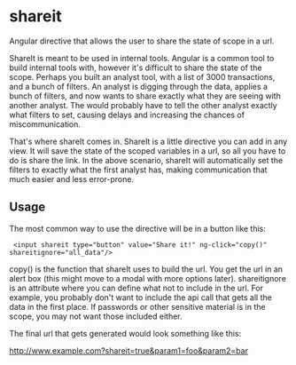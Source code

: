# shareit
Angular directive that allows the user to share the state of scope in a url.

ShareIt is meant to be used in internal tools. Angular is a common tool to build internal tools with, however it's difficult to share the state of the scope. Perhaps you built an analyst tool, with a list of 3000 transactions, and a bunch of filters. An analyst is digging through the data, applies a bunch of filters, and now wants to share exactly what they are seeing with another analyst. The would probably have to tell the other analyst exactly what filters to set, causing delays and increasing the chances of miscommunication. 

That's where shareIt comes in. ShareIt is a little directive you can add in any view. It will save the state of the scoped variables in a url, so all you have to do is share the link. In the above scenario, shareIt will automatically set the filters to exactly what the first analyst has, making communication that much easier and less error-prone. 

## Usage
The most common way to use the directive will be in a button like this:

``` <input shareit type="button" value="Share it!" ng-click="copy()" shareitignore="all_data"/>```

copy() is the function that shareIt uses to build the url. You get the url in an alert box (this might move to a modal with more options later). shareitignore is an attribute where you can define what not to include in the url. For example, you probably don't want to include the api call that gets all the data in the first place. If passwords or other sensitive material is in the scope, you may not want those included either. 

The final url that gets generated would look something like this:

http://www.example.com?shareit=true&param1=foo&param2=bar
